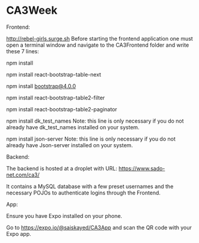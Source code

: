 # CA3Week

Frontend:

http://rebel-girls.surge.sh
Before starting the frontend application one must open a terminal window and navigate to the CA3Frontend folder and write these 7 lines:

npm install

npm install react-bootstrap-table-next

npm install bootstrap@4.0.0

npm install react-bootstrap-table2-filter

npm install react-bootstrap-table2-paginator

npm install dk_test_names Note: this line is only necessary if you do not already have dk_test_names installed on your system.

npm install json-server Note: this line is only necessary if you do not already have Json-server installed on your system.


Backend:

The backend is hosted at a droplet with URL: https://www.sado-net.com/ca3/

It contains a MySQL database with a few preset usernames and the necessary POJOs to authenticate logins through the Frontend.

App:

Ensure you have Expo installed on your phone.

Go to https://expo.io/@saiskayed/CA3App and scan the QR code with your Expo app.

